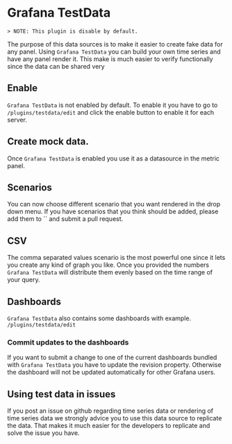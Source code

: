 # Grafana TestData

    > NOTE: This plugin is disable by default.

The purpose of this data sources is to make it easier to create fake data for any panel.
Using `Grafana TestData` you can build your own time series and have any panel render it.
This make is much easier to verify functionally since the data can be shared very

## Enable

`Grafana TestData` is not enabled by default. To enable it you have to go to `/plugins/testdata/edit` and click the enable button to enable it for each server.

## Create mock data.

Once `Grafana TestData` is enabled you use it as a datasource in the metric panel.

## Scenarios

You can now choose different scenario that you want rendered in the drop down menu. If you have scenarios that you think should be added, please add them to `` and submit a pull request.

## CSV

The comma separated values scenario is the most powerful one since it lets you create any kind of graph you like.
Once you provided the numbers `Grafana TestData` will distribute them evenly based on the time range of your query.


## Dashboards

`Grafana TestData` also contains some dashboards with example. `/plugins/testdata/edit`

### Commit updates to the dashboards

If you want to submit a change to one of the current dashboards bundled with `Grafana TestData` you have to update the revision property.
Otherwise the dashboard will not be updated automatically for other Grafana users.

## Using test data in issues

If you post an issue on github regarding time series data or rendering of time series data we strongly advice you to use this data source to replicate the data.
That makes it much easier for the developers to replicate and solve the issue you have.

